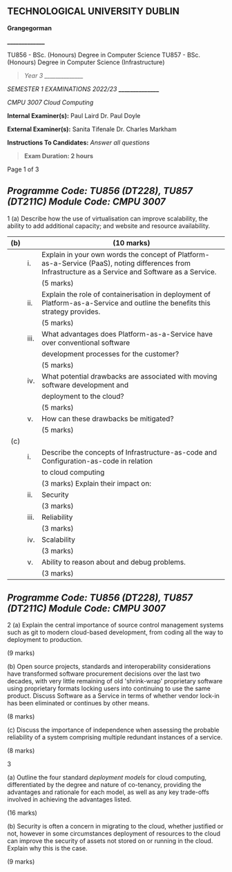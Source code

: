 ## **TECHNOLOGICAL UNIVERSITY DUBLIN**

**Grangegorman**

**_____________**

TU856 - BSc. (Honours) Degree in Computer Science TU857 - BSc. (Honours) Degree in Computer Science (Infrastructure)

> *Year 3 ______________*

*SEMESTER 1 EXAMINATIONS 2022/23* **______________**

*CMPU 3007 Cloud Computing*

**Internal Examiner(s):**  Paul Laird Dr. Paul Doyle

**External Examiner(s):** Sanita Tifenale Dr. Charles Markham

**Instructions To Candidates:**  *Answer all questions*

> **Exam Duration: 2 hours**

Page 1 of 3

## *Programme Code: TU856 (DT228), TU857 (DT211C) Module Code: CMPU 3007*

1 (a) Describe how the use of virtualisation can improve scalability, the ability to add additional capacity; and website and resource availability.

| (b) |  | (10 marks) |
| --- | --- | --- |
|  | i. | Explain in your own words the concept of Platform-as-a-Service (PaaS), noting differences from Infrastructure as a Service and Software as a Service. |
|  |  | (5 marks) |
|  | ii. | Explain the role of containerisation in deployment of Platform-as-a-Service and outline the benefits this strategy provides. |
|  |  | (5 marks) |
|  | iii. | What advantages does Platform-as-a-Service have over conventional software |
|  |  | development processes for the customer? |
|  |  | (5 marks) |
|  | iv. | What potential drawbacks are associated with moving software development and |
|  |  | deployment to the cloud? |
|  |  | (5 marks) |
|  | v. | How can these drawbacks be mitigated? |
|  |  | (5 marks) |
| (c) |  |  |
|  | i. | Describe the concepts of Infrastructure-as-code and Configuration-as-code in relation |
|  |  | to cloud computing |
|  |  | (3 marks) Explain their impact on: |
|  | ii. | Security |
|  |  | (3 marks) |
|  | iii. | Reliability |
|  |  | (3 marks) |
|  | iv. | Scalability |
|  |  | (3 marks) |
|  | v. | Ability to reason about and debug problems. |
|  |  | (3 marks) |

## *Programme Code: TU856 (DT228), TU857 (DT211C) Module Code: CMPU 3007*

2 (a) Explain the central importance of source control management systems such as git to modern cloud-based development, from coding all the way to deployment to production.

(9 marks)

(b) Open source projects, standards and interoperability considerations have transformed software procurement decisions over the last two decades, with very little remaining of old 'shrink-wrap' proprietary software using proprietary formats locking users into continuing to use the same product. Discuss Software as a Service in terms of whether vendor lock-in has been eliminated or continues by other means.

(8 marks)

(c) Discuss the importance of independence when assessing the probable reliability of a system comprising multiple redundant instances of a service.

(8 marks)

3

(a) Outline the four standard *deployment models* for cloud computing, differentiated by the degree and nature of co-tenancy, providing the advantages and rationale for each model, as well as any key trade-offs involved in achieving the advantages listed.

(16 marks)

(b) Security is often a concern in migrating to the cloud, whether justified or not, however in some circumstances deployment of resources to the cloud can improve the security of assets not stored on or running in the cloud. Explain why this is the case.

(9 marks)

